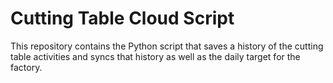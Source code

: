 # Cutting Table Cloud Script
This repository contains the Python script that saves a history of the cutting table activities and syncs that history as well as the daily target for the factory.